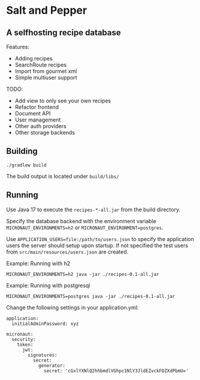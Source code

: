 # Salt and Pepper

## A selfhosting recipe database

Features:
 * Adding recipes
 * SearchRoute recipes
 * Import from gourmet xml
 * Simple multiuser support

TODO:
 * Add view to only see your own recipes 
 * Refactor frontend
 * Document API
 * User management
 * Other auth providers
 * Other storage backends

## Building

```shell
./gradlew build
```

The build output is located under `build/libs/`

## Running

Use Java 17 to execute the `recipes-*-all.jar` from the build directory.

Specify the database backend with the environment variable `MICRONAUT_ENVIRONMENTS=h2` or
`MICRONAUT_ENVIRONMENT=postgres`.

Use `APPLICATION_USERS=file:/path/to/users.json` to specify the application users the server should setup upon startup.
If not specified the test users from `src/main/resources/users.json` are created.

Example: Running with h2
```shell
MICRONAUT_ENVIRONMENTS=h2 java -jar ./recipes-0.1-all.jar
```

Example: Running with postgresql
```shell
MICRONAUT_ENVIRONMENTS=postgres java -jar ./recipes-0.1-all.jar
```

Change the following settings in your application.yml:

```
application:
  initialAdminPassword: xyz
  
micronaut:
  security:
    token:
      jwt:
        signatures:
          secret:
            generator:
              secret: 'cGxlYXNlQ2hhbmdlVGhpc1NlY3JldEZvckFOZXdPbmU='
```